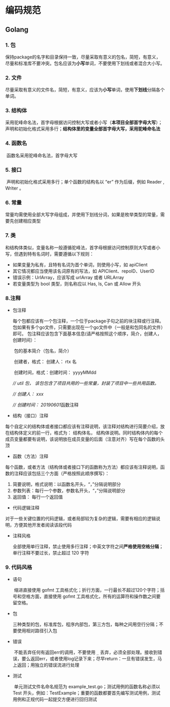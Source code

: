 # 编码规范

## Golang

### 1. 包

​		保持package的名字和目录保持一致，尽量采取有意义的包名，简短，有意义，尽量和标准库不要冲突。包名应该为**小写**单词，不要使用下划线或者混合大小写。

### 2. 文件

​		尽量采取有意义的文件名，简短，有意义，应该为**小写**单词，使用**下划线**分隔各个单词。

### 3. 结构体

​		采用驼峰命名法，首字母根据访问控制大写或者小写（**本项目全部首字母大写**）；声明和初始化格式采用多行；**结构体里的变量全部首字母大写，采用驼峰命名法**

### 4. 函数名

​		函数名采用驼峰命名法，首字母大写

### 5. 接口

​		声明和初始化格式采用多行；单个函数的结构名以 “er” 作为后缀，例如 Reader , Writer 。

### 6. 常量

​		常量均需使用全部大写字母组成，并使用下划线分词，如果是枚举类型的常量，需要先创建相应类型

### 7. 类

​		和结构体类似，变量名称一般遵循驼峰法，首字母根据访问控制原则大写或者小写，但遇到特有名词时，需要遵循以下规则：

- 如果变量为私有，且特有名词为首个单词，则使用小写，如 apiClient
- 其它情况都应当使用该名词原有的写法，如 APIClient、repoID、UserID
- 错误示例：UrlArray，应该写成 urlArray 或者 URLArray
- 若变量类型为 bool 类型，则名称应以 Has, Is, Can 或 Allow 开头

### 8.注释

- 包注释

  ​		每个包都应该有一个包注释，一个位于package子句之前的块注释或行注释。包如果有多个go文件，只需要出现在一个go文件中（一般是和包同名的文件）即可。 包注释应该包含下面基本信息(请严格按照这个顺序，简介，创建人，创建时间）：

  ​	包的基本简介（包名，简介）

  ​	创建者，格式： 创建人： rtx 名

  ​	创建时间，格式：创建时间： yyyyMMdd 

  *// util* *包， 该包包含了项目共用的一些常量，封装了项目中一些共用函数。*

  *//* *创建人： xxx*

  *//* *创建时间： 20190601*函数注释

-  结构（接口）注释

  ​		每个自定义的结构体或者接口都应该有注释说明，该注释对结构进行简要介绍，放在结构体定义的前一行，格式为： 结构体名， 结构体说明。同时结构体内的每个成员变量都要有说明，该说明放在成员变量的后面（注意对齐）写在每个函数的头顶

-  函数（方法）注释

  ​		每个函数，或者方法（结构体或者接口下的函数称为方法）都应该有注释说明，函数的注释应该包括三个方面（严格按照此顺序撰写）：

  1. 简要说明，格式说明：以函数名开头，“，”分隔说明部分
  2. 参数列表：每行一个参数，参数名开头，“，”分隔说明部分
  3. 返回值： 每行一个返回值

-  代码逻辑注释

  ​		对于一些关键位置的代码逻辑，或者局部较为复杂的逻辑，需要有相应的逻辑说明，方便其他开发者阅读该段代码

- 注释风格

  ​		全部使用单行注释，禁止使用多行注释；中英文字符之间**严格使用空格分隔**；单行注释不要过长，禁止超过 120 字符

### 9. 代码风格

- 语句

  ​	缩进直接使用 gofmt 工具格式化；折行方面，一行最长不超过120个字符；括号和空格方面，直接使用 gofmt 工具格式化，所有的运算符和操作数之间要留空格。

- 包

  ​	三种类型的包，标准库包，程序内部包，第三方包，每种之间用空行分隔；不要使用相对路径引入包

- 错误

  ​	不能丢弃任何有返回err的调用，不要使用 `_` 丢弃，必须全部处理。接收到错误，要么返回err，或者使用log记录下来；尽早return：一旦有错误发生，马上返回；用独立的错误流进行处理

- 测试

  ​	单元测试文件名命名规范为 example_test.go；测试用例的函数名称必须以 Test 开头，例如：TestExample；重要的函数都要首先编写测试用例，测试用例和正规代码一起提交方便进行回归测试